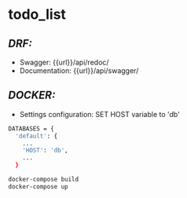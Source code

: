 # todo_list
## _DRF:_

- Swagger: {{url}}/api/redoc/
- Documentation: {{url}}/api/swagger/

## _DOCKER:_
- Settings configuration: SET HOST variable to 'db'
```sh
DATABASES = {
  'default': {
    ...
    'HOST': 'db',
    ...
  }
```
```sh
docker-compose build
docker-compose up
```